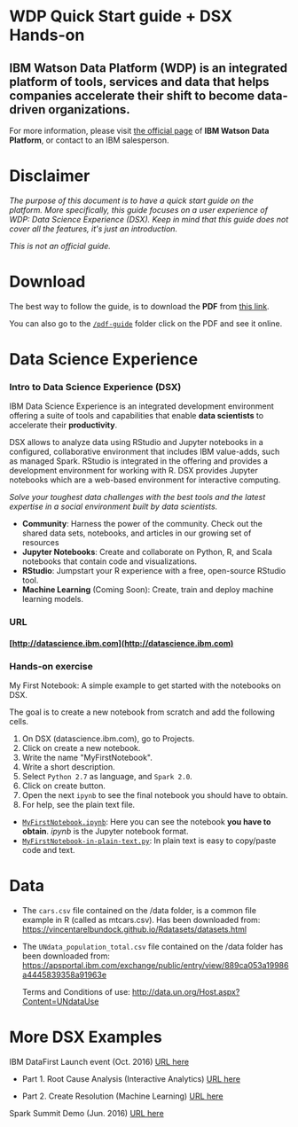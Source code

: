 # WDP Quick Start guide + DSX Hands-on

## IBM Watson Data Platform (WDP) is an integrated platform of tools, services and data that helps companies accelerate their shift to become data-driven organizations.

For more information, please visit [the official page](https://www.ibm.com/analytics/us/en/watson-data-platform/platform.html) of **IBM Watson Data Platform**, or contact to an IBM salesperson.

# Disclaimer
_The purpose of this document is to have a quick start guide on the platform. More specifically, this guide focuses on a user experience of WDP: Data Science Experience (DSX). Keep in mind that this guide does not cover all the features, it's just an introduction._

_This is not an official guide._

# Download

The best way to follow the guide, is to download the **PDF** from [this link](https://github.com/nachoad/WDP-Quick-Start/raw/master/pdf-guide/IBM_WDP_Quick_Start%2BDSX_Hands-on.pdf). 

You can also go to the [`/pdf-guide`](https://github.com/nachoad/WDP-Quick-Start/blob/master/pdf-guide/IBM_WDP_Quick_Start%2BDSX_Hands-on.pdf) folder click on the PDF and see it online.



# Data Science Experience
### Intro to Data Science Experience (DSX)
IBM Data Science Experience is an integrated development environment offering a suite of tools and capabilities that enable **data scientists** to accelerate their **productivity**.

DSX allows to analyze data using RStudio and Jupyter notebooks in a configured, collaborative environment that includes IBM value-adds, such as managed Spark. RStudio is integrated in the offering and provides a development environment for working with R.
DSX provides Jupyter notebooks which are a web-based environment for interactive computing.

_Solve your toughest data challenges with the best tools and the latest expertise in a social environment built by data scientists._

- **Community**: Harness the power of the community. Check out the shared data sets, notebooks, and articles in our growing set of resources
- **Jupyter Notebooks**: Create and collaborate on Python, R, and Scala notebooks that contain code and visualizations.
- **RStudio**: Jumpstart your R experience with a free, open-source RStudio tool.
- **Machine Learning** (Coming Soon): Create, train and deploy machine learning models.



### URL
#### [http://datascience.ibm.com](http://datascience.ibm.com)



### Hands-on exercise
My First Notebook: A simple example to get started with the notebooks on DSX.

The goal is to create a new notebook from scratch and add the following cells.

1. On DSX (datascience.ibm.com), go to Projects.
2. Click on create a new notebook.
3. Write the name "MyFirstNotebook".
4. Write a short description.
5. Select `Python 2.7` as language, and `Spark 2.0`.
6. Click on create button.
7. Open the next `ipynb` to see the final notebook you should have to obtain.
8. For help, see the plain text file.



- [`MyFirstNotebook.ipynb`](https://github.com/nachoad/WDP-Quick-Start/blob/master/python/MyFirstNotebook.ipynb): Here you can see the notebook **you have to obtain**. *ipynb* is the Jupyter notebook format.  
- [`MyFirstNotebook-in-plain-text.py`](https://github.com/nachoad/WDP-Quick-Start/blob/master/python/MyFirstNotebook-plain.py): In plain text is easy to copy/paste code and text.


# Data
- The `cars.csv` file contained on the /data folder, is a common file example in R (called as mtcars.csv). Has been downloaded from: https://vincentarelbundock.github.io/Rdatasets/datasets.html

- The `UNdata_population_total.csv` file contained on the /data folder has been downloaded from:
https://apsportal.ibm.com/exchange/public/entry/view/889ca053a19986a4445839358a91963e

	Terms and Conditions of use:
http://data.un.org/Host.aspx?Content=UNdataUse


# More DSX Examples

IBM DataFirst Launch event (Oct. 2016) [URL here](https://github.com/ibmdataworks/datafirst)

- Part 1. Root Cause Analysis (Interactive Analytics) [URL here](https://github.com/ibmdataworks/datafirst/raw/master/datascientist/interactive-analytics/)

- Part 2. Create Resolution (Machine Learning) [URL here](https://github.com/ibmdataworks/datafirst/raw/master/datascientist/machinelearning/)



Spark Summit Demo (Jun. 2016) [URL here](https://github.com/IBMDataScience/SparkSummitDemo)
